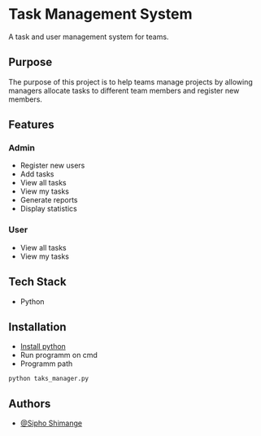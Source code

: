 
# Task Management System

A task and user management system for teams.

## Purpose
The purpose of this project is to help teams manage projects by allowing managers allocate
tasks to different team members and register new members.






## Features
### Admin
- Register new users
- Add tasks
- View all tasks
- View my tasks
- Generate reports
- Display statistics

### User
- View all tasks
- View my tasks


## Tech Stack

* Python


## Installation

* [Install python](https://www.python.org/downloads/)
* Run programm on cmd
* Programm path

```
python taks_manager.py
```
    
## Authors

- [@Sipho Shimange](https://github.com/SiphoGit)

